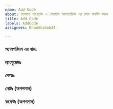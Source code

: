 ```yaml
---
name: Add Code
about: যেকোনো ল্যাংগুয়েজ এ যেকোনো অ্যালগোরিদম এর কোড সাবমিট করুন
title: Add Code
labels: AddCode
assignees: KhanShaheb34

---
```


###  অ্যালগরিদম এর নামঃ 
<!---  এখানে অ্যালগরিদম এর নাম লিখুন --->


### ল্যাংগুয়েজঃ 
<!---  এখানে ল্যাংগুয়েজ এর নাম লিখুন --->


### কোডঃ 
<!---  এখানে কোড লিখুন --->


### নোটঃ (অপশনাল)  
<!--- সাথে কোন নোট লিখতে চাইলে এখানে লিখুন --->


### কমেন্টঃ (অপশনাল)  
<!--- আরও কিছু বলার থাকলে এখানে লিখুন --->
